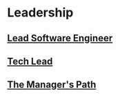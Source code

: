# Leadership

## [Lead Software Engineer](lead-software-engineer/README.md)
## [Tech Lead](tech-lead/README.md)
## [The Manager's Path](the-managers-path/README.md)